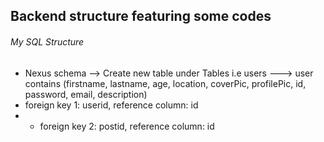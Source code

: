 ## Backend structure featuring some codes

###### My SQL Structure
- Nexus schema --> Create new table under Tables i.e users ---> user contains (firstname, lastname, age, location, coverPic, profilePic, id, password, email, description)
- foreign key 1: userid, reference column: id
- - foreign key 2: postid, reference column: id
